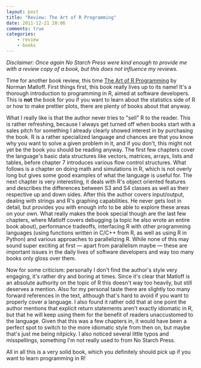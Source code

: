 ```yaml
---
layout: post
title: "Review: The Art of R Programming"
date: 2011-12-21 20:06
comments: true
categories:
    - review
    - books
---
```

*Disclaimer: Once again No Starch Press were kind enough to provide me with a review copy of a book, but this does not influence my reviews.*

Time for another book review, this time [The Art of R Programming](http://nostarch.com/artofr.htm) by Norman Matloff. First things first, this book really lives up to its name! It's a thorough introduction to programming in R, aimed at software developers. This is **not** the book for you if you want to learn about the statistics side of R or how to make prettier plots, there are plenty of books about that anyway.

What I really like is that the author never tries to "sell" R to the reader. This is rather refreshing, because I always get turned off when books start with a sales pitch for something I already clearly showed interest in by purchasing the book. R is a rather specialized language and chances are that you know why you want to solve a given problem in it, and if you don't, this might not yet be the book you should be reading anyway. The first few chapters cover the language's basic data structures like vectors, matrices, arrays, lists and tables, before chapter 7 introduces various flow control structures. What follows is a chapter on doing math and simulations in R, which is not overly long but gives some good examples of what the language is useful for. The next chapter is very interesting, it deals with R's object oriented features and describes the differences between S3 and S4 classes as well as their respective up and down sides. After this the author covers input/output, dealing with strings and R's graphing capabilities. He never gets lost in detail, but provides you with enough info to be able to explore these areas on your own. What really makes the book special though are the last few chapters, where Matloff covers debugging (a topic he also wrote an entire book about), performance tradeoffs, interfacing R with other programming languages (using functions written in C/C++ from R, as well as using R in Python) and various approaches to parallelizing R. While none of this may sound super exciting at first — apart from parallelism maybe — these are important issues in the daily lives of software developers and way too many books only gloss over them.

Now for some criticism: personally I don't find the author's style very engaging, it's rather dry and boring at times. Since it's clear that Matloff is an absolute authority on the topic of R this doesn't way too heavily, but still deserves a mention. Also for my personal taste there are slightly too many forward references in the text, although that's hard to avoid if you want to properly cover a language. I also found it rather odd that at one point the author mentions that explicit return statements aren't exactly idiomatic in R, but that he will keep using them for the benefit of readers unaccustomed to the language. Given that this was a few chapters in, it would have been a perfect spot to switch to the more idiomatic style from then on, but maybe that's just me being nitpicky. I also noticed several little typos and misspellings, something I'm not really used to from No Starch Press.

All in all this is a very solid book, which you definitely should pick up if you want to learn programming in R!
